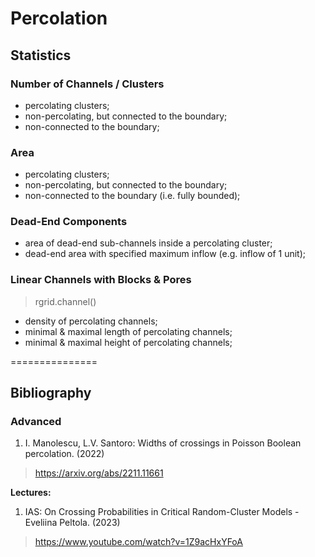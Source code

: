 # Percolation


## Statistics

### Number of Channels / Clusters
- percolating clusters;
- non-percolating, but connected to the boundary;
- non-connected to the boundary;

### Area
- percolating clusters;
- non-percolating, but connected to the boundary;
- non-connected to the boundary (i.e. fully bounded);

### Dead-End Components
- area of dead-end sub-channels inside a percolating cluster;
- dead-end area with specified maximum inflow (e.g. inflow of 1 unit);


### Linear Channels with Blocks & Pores
> rgrid.channel()
- density of percolating channels;
- minimal & maximal length of percolating channels;
- minimal & maximal height of percolating channels;


===============

## Bibliography


### Advanced

1. I. Manolescu, L.V. Santoro: Widths of crossings in Poisson Boolean percolation. (2022)
  > https://arxiv.org/abs/2211.11661


**Lectures:**

1. IAS: On Crossing Probabilities in Critical Random-Cluster Models - Eveliina Peltola. (2023)
  > https://www.youtube.com/watch?v=1Z9acHxYFoA
